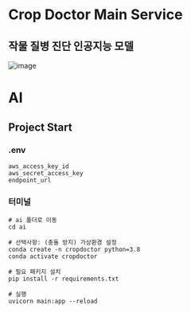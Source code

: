 # Crop Doctor Main Service
## 작물 질병 진단 인공지능 모델 
![image](https://github.com/ai6-crop-doctor/AI/assets/72302404/cf02844a-06a2-439e-9634-bd7a91a808e8)


# AI

## Project Start


### .env

```
aws_access_key_id 
aws_secret_access_key 
endpoint_url 
```


### 터미널

```
# ai 폴더로 이동
cd ai

# 선택사항: (충돌 방지) 가상환경 설정 
conda create -n cropdoctor python=3.8
conda activate cropdoctor

# 필요 패키지 설치 
pip install -r requirements.txt

# 실행 
uvicorn main:app --reload
```
